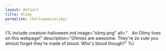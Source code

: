 ```yaml
---
layout: default
title: Olimy
permalink: /halloween/olimy/
---
```

{% include creature-halloween.md image="olimy.png" alt="&emsp;An Olimy lives on this webpage!" description="Olimiez are awezome. They're zo cute you almozt forget they're made of blood. Who'z blood though?" %}
